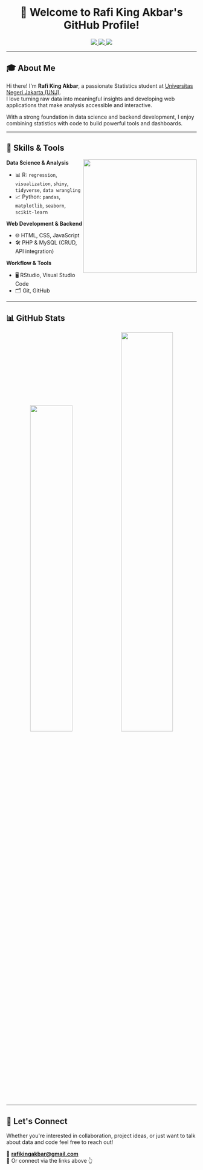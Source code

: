 <h1 align="center">👋 Welcome to Rafi King Akbar's GitHub Profile!</h1>

<p align="center">
  <a href="https://www.linkedin.com/in/rafi-king-akbar-748272218">
    <img src="https://img.shields.io/badge/LinkedIn-blue?logo=linkedin&logoColor=white">
  </a>
  <a href="https://www.instagram.com/rafikingakbar">
    <img src="https://img.shields.io/badge/Instagram-E4405F?logo=instagram&logoColor=white">
  </a>
  <a href="mailto:rafikingakbar@gmail.com">
    <img src="https://img.shields.io/badge/Email-D14836?logo=gmail&logoColor=white">
  </a>
</p>

---

## 🎓 About Me

Hi there! I'm **Rafi King Akbar**, a passionate Statistics student at [Universitas Negeri Jakarta (UNJ)](https://unj.ac.id/).  
I love turning raw data into meaningful insights and developing web applications that make analysis accessible and interactive.

With a strong foundation in data science and backend development, I enjoy combining statistics with code to build powerful tools and dashboards.

---

## 🔧 Skills & Tools

<img align="right" width="300" src="https://media.tenor.com/GfSX-u7VGM4AAAAC/coding.gif">

**Data Science & Analysis**  
- 📊 R: `regression`, `visualization`, `shiny`, `tidyverse`, `data wrangling`  
- 📈 Python: `pandas`, `matplotlib`, `seaborn`, `scikit-learn`

**Web Development & Backend**  
- 🌐 HTML, CSS, JavaScript  
- 🛠 PHP & MySQL (CRUD, API integration)

**Workflow & Tools**  
- 🖥 RStudio, Visual Studio Code  
- 🗂 Git, GitHub

---

## 📊 GitHub Stats

<p align="center">
  <img width="47%" src="https://github-readme-stats.vercel.app/api?username=rafikingakbar&show_icons=true&theme=radical&count_private=true&cache_seconds=3600" />
  <img width="52%" src="https://github-readme-stats.vercel.app/api/top-langs/?username=rafikingakbar&layout=compact&theme=radical&cache_seconds=3600" />
</p>

---

## 💬 Let's Connect

Whether you're interested in collaboration, project ideas, or just want to talk about data and code feel free to reach out!

📧 **rafikingakbar@gmail.com**  
🔗 Or connect via the links above 👆
